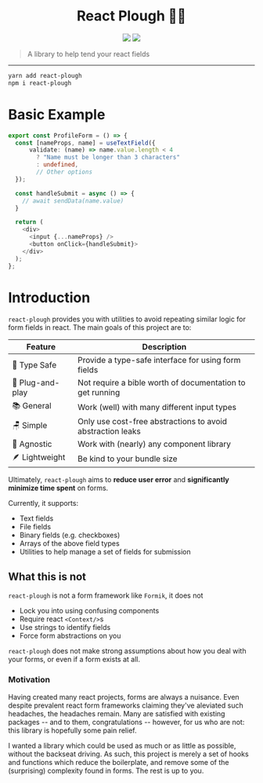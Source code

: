 <h1 align="center">React Plough 👨‍🌾</h1>

<p align="center">
    <img src="https://img.shields.io/bundlephobia/min/react-plough?label=min">
    <img src="https://img.shields.io/npm/l/react-plough">
</p>

> A library to help tend your react fields

---

```sh
yarn add react-plough
npm i react-plough
```

# Basic Example

```ts
export const ProfileForm = () => {
  const [nameProps, name] = useTextField({
      validate: (name) => name.value.length < 4
        ? "Name must be longer than 3 characters"
        : undefined,
        // Other options
  });

  const handleSubmit = async () => {
    // await sendData(name.value)
  }

  return (
    <div>
      <input {...nameProps} />
      <button onClick={handleSubmit}>
    </div>
  );
};
```

# Introduction

`react-plough` provides you with utilities to avoid repeating similar logic for form fields in react. The main goals of this project are to:

| Feature          | Description                                                |
| ---------------- | ---------------------------------------------------------- |
| 💪 Type Safe     | Provide a type-safe interface for using form fields        |
| 🔌 Plug-and-play | Not require a bible worth of documentation to get running  |
| 📚 General       | Work (well) with many different input types                |
| 🪑 Simple        | Only use cost-free abstractions to avoid abstraction leaks |
| 🤷 Agnostic      | Work with (nearly) any component library                   |
| 🪶 Lightweight    | Be kind to your bundle size                                |

Ultimately, `react-plough` aims to **reduce user error** and **significantly minimize time spent** on forms.

Currently, it supports:

- Text fields
- File fields
- Binary fields (e.g. checkboxes)
- Arrays of the above field types
- Utilities to help manage a set of fields for submission

## What this is not

`react-plough` is not a form framework like `Formik`, it does not

- Lock you into using confusing components
- Require react `<Context/>`s
- Use strings to identify fields
- Force form abstractions on you

`react-plough` does not make strong assumptions about how you deal with your forms, or even if a form exists at all.

### Motivation

Having created many react projects, forms are always a nuisance. Even despite prevalent react form frameworks claiming they've aleviated such headaches, the headaches remain. Many are satisfied with existing packages -- and to them, congratulations -- however, for us who are not: this library is hopefully some pain relief.

I wanted a library which could be used as much or as little as possible, without the backseat driving. As such, this project is merely a set of hooks and functions which reduce the boilerplate, and remove some of the (surprising) complexity found in forms. The rest is up to you.
